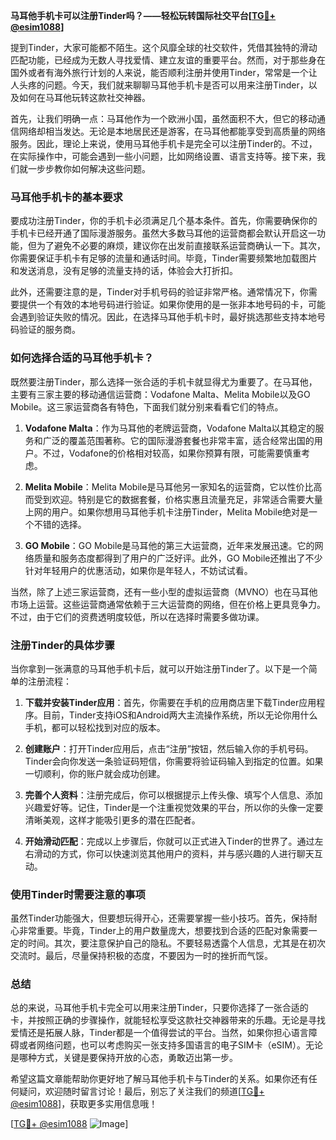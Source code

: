 **马耳他手机卡可以注册Tinder吗？——轻松玩转国际社交平台[[TG💪+ @esim1088](https://t.me/s/esim1088)]**

提到Tinder，大家可能都不陌生。这个风靡全球的社交软件，凭借其独特的滑动匹配功能，已经成为无数人寻找爱情、建立友谊的重要平台。然而，对于那些身在国外或者有海外旅行计划的人来说，能否顺利注册并使用Tinder，常常是一个让人头疼的问题。今天，我们就来聊聊马耳他手机卡是否可以用来注册Tinder，以及如何在马耳他玩转这款社交神器。

首先，让我们明确一点：马耳他作为一个欧洲小国，虽然面积不大，但它的移动通信网络却相当发达。无论是本地居民还是游客，在马耳他都能享受到高质量的网络服务。因此，理论上来说，使用马耳他手机卡是完全可以注册Tinder的。不过，在实际操作中，可能会遇到一些小问题，比如网络设置、语言支持等。接下来，我们就一步步教你如何解决这些问题。

### 马耳他手机卡的基本要求

要成功注册Tinder，你的手机卡必须满足几个基本条件。首先，你需要确保你的手机卡已经开通了国际漫游服务。虽然大多数马耳他的运营商都会默认开启这一功能，但为了避免不必要的麻烦，建议你在出发前直接联系运营商确认一下。其次，你需要保证手机卡有足够的流量和通话时间。毕竟，Tinder需要频繁地加载图片和发送消息，没有足够的流量支持的话，体验会大打折扣。

此外，还需要注意的是，Tinder对手机号码的验证非常严格。通常情况下，你需要提供一个有效的本地号码进行验证。如果你使用的是一张非本地号码的卡，可能会遇到验证失败的情况。因此，在选择马耳他手机卡时，最好挑选那些支持本地号码验证的服务商。

### 如何选择合适的马耳他手机卡？

既然要注册Tinder，那么选择一张合适的手机卡就显得尤为重要了。在马耳他，主要有三家主要的移动通信运营商：Vodafone Malta、Melita Mobile以及GO Mobile。这三家运营商各有特色，下面我们就分别来看看它们的特点。

1. **Vodafone Malta**：作为马耳他的老牌运营商，Vodafone Malta以其稳定的服务和广泛的覆盖范围著称。它的国际漫游套餐也非常丰富，适合经常出国的用户。不过，Vodafone的价格相对较高，如果你预算有限，可能需要慎重考虑。

2. **Melita Mobile**：Melita Mobile是马耳他另一家知名的运营商，它以性价比高而受到欢迎。特别是它的数据套餐，价格实惠且流量充足，非常适合需要大量上网的用户。如果你想用马耳他手机卡注册Tinder，Melita Mobile绝对是一个不错的选择。

3. **GO Mobile**：GO Mobile是马耳他的第三大运营商，近年来发展迅速。它的网络质量和服务态度都得到了用户的广泛好评。此外，GO Mobile还推出了不少针对年轻用户的优惠活动，如果你是年轻人，不妨试试看。

当然，除了上述三家运营商，还有一些小型的虚拟运营商（MVNO）也在马耳他市场上运营。这些运营商通常依赖于三大运营商的网络，但在价格上更具竞争力。不过，由于它们的资费透明度较低，所以在选择时需要多做功课。

### 注册Tinder的具体步骤

当你拿到一张满意的马耳他手机卡后，就可以开始注册Tinder了。以下是一个简单的注册流程：

1. **下载并安装Tinder应用**：首先，你需要在手机的应用商店里下载Tinder应用程序。目前，Tinder支持iOS和Android两大主流操作系统，所以无论你用什么手机，都可以轻松找到对应的版本。

2. **创建账户**：打开Tinder应用后，点击“注册”按钮，然后输入你的手机号码。Tinder会向你发送一条验证码短信，你需要将验证码输入到指定的位置。如果一切顺利，你的账户就会成功创建。

3. **完善个人资料**：注册完成后，你可以根据提示上传头像、填写个人信息、添加兴趣爱好等。记住，Tinder是一个注重视觉效果的平台，所以你的头像一定要清晰美观，这样才能吸引更多的潜在匹配者。

4. **开始滑动匹配**：完成以上步骤后，你就可以正式进入Tinder的世界了。通过左右滑动的方式，你可以快速浏览其他用户的资料，并与感兴趣的人进行聊天互动。

### 使用Tinder时需要注意的事项

虽然Tinder功能强大，但要想玩得开心，还需要掌握一些小技巧。首先，保持耐心非常重要。毕竟，Tinder上的用户数量庞大，想要找到合适的匹配对象需要一定的时间。其次，要注意保护自己的隐私。不要轻易透露个人信息，尤其是在初次交流时。最后，尽量保持积极的态度，不要因为一时的挫折而气馁。

### 总结

总的来说，马耳他手机卡完全可以用来注册Tinder，只要你选择了一张合适的卡，并按照正确的步骤操作，就能轻松享受这款社交神器带来的乐趣。无论是寻找爱情还是拓展人脉，Tinder都是一个值得尝试的平台。当然，如果你担心语言障碍或者网络问题，也可以考虑购买一张支持多国语言的电子SIM卡（eSIM）。无论是哪种方式，关键是要保持开放的心态，勇敢迈出第一步。

希望这篇文章能帮助你更好地了解马耳他手机卡与Tinder的关系。如果你还有任何疑问，欢迎随时留言讨论！最后，别忘了关注我们的频道[[TG💪+ @esim1088](https://t.me/s/esim1088)]，获取更多实用信息哦！

[[TG💪+ @esim1088](https://t.me/s/esim1088) ![Image](https://i.postimg.cc/4NQfJmqS/Snipaste-2025-05-13-00-14-12.png)]